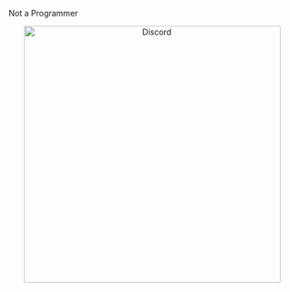 
<p align="left">Not a Programmer</p>

<p align="center">
    <a href="https://discord.com/users/566507480788631552"><img src="https://lanyard.cnrad.dev/api/566507480788631552?borderRadius=20px&bg=00000000" alt="Discord" width="450"/></a>
</p>
